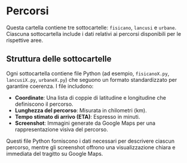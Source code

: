 # Percorsi

Questa cartella contiene tre sottocartelle: `fisicano`, `lancusi` e `urbane`. Ciascuna sottocartella include i dati relativi ai percorsi disponibili per le rispettive aree.

## Struttura delle sottocartelle

Ogni sottocartella contiene file Python (ad esempio, `fisicanoX.py`, `lancusiX.py`, `urbaneX.py`) che seguono un formato standardizzato per garantire coerenza. I file includono:

- **Coordinate**: Una lista di coppie di latitudine e longitudine che definiscono il percorso.
- **Lunghezza del percorso**: Misurata in chilometri (km).
- **Tempo stimato di arrivo (ETA)**: Espresso in minuti.
- **Screenshot**: Immagini generate da Google Maps per una rappresentazione visiva del percorso.

Questi file Python forniscono i dati necessari per descrivere ciascun percorso, mentre gli screenshot offrono una visualizzazione chiara e immediata del tragitto su Google Maps.